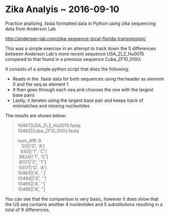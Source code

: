 # Zika Analyis ~ 2016-09-10
Practice analizing .fasta formatted data in Python using zika sequencing data from Anderson Lab

http://andersen-lab.com/zika-sequence-local-florida-transmission/

This was a simple exercise in an attempt to track down the 5 differences between Anderson Lab's more recent 
sequence USA_ZL2_Hu0015 compared to that found in a previous sequence Cuba_ZF10_010U.

It consists of a simple python script that does the following:

* Reads in the .fasta data for both sequences using the header as element 0 and the seq as element 1
* It then goes through each seq and chooses the one with the largest base pairs
* Lastly, it iterates using the largest base pair and keeps track of mismatches and missing nucleotides

The results are shown below:

>10467|USA_ZL2_Hu0015.fasta  
>10463|Cuba_ZF10_010U.fasta  

>num_diff: 9  
>&nbsp;&nbsp;&nbsp;50|['G', 'A']  
>&nbsp;&nbsp;930|['T', 'C']  
>&nbsp;5624|['T', 'C']  
>&nbsp;9117|['C', 'T']  
>&nbsp;9317|['G', 'A']  
>10463|['A', '_']  
>10464|['G', '_']  
>10465|['A', '_']  
>10466|['A', '_']  

You can see that the comparison is very basic, however it does show that the US seq contains another 4 nucleotides and 5 substitutions resulting in a total of 9 differences.